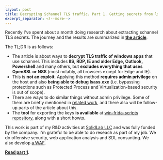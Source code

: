 ```yaml
---
layout: post
title: Decrypting Schannel TLS traffic. Part 1. Getting secrets from lsass
excerpt_separator: <!--more-->
---
```

Recently I've spent about a month doing research about extracting schannel TLS secrets. The journey and the results are summarized in **[the article](/decrypting-schannel-tls-part-1/)**.
<!--more-->
The TL;DR is as follows:

 - The article is about ways to **decrypt TLS traffic of windows apps** that use schannel. This includes **IIS, RDP, IE and older Edge, Outlook, Powershell** and many others, but **excludes everything that uses OpenSSL or NSS** (most notably, all browsers except for Edge and IE). 
 - This is **not an exploit**. Applying this method **requires admin privilege** on the host and also **being able to debug lsass.exe** (i.e. bypassing protections such as Protected Process and Virtualization-based security is out of scope). 
 - There are ways to do similar things without admin privilege. Some of them are briefly mentioned in [related work](#2.-Related-work), and there also will be follow-up parts of the article about this.
 - The **tool** for exporting the keys **is available** at [win-frida-scripts repository](https://github.com/sldlb/win-frida-scripts/tree/master/lsasslkeylog-easy), along with a short howto.

This work is part of my R&D activities at [SolidLab LLC](https://solidlab.ru) and was fully funded by the company. I'm grateful to be able to do reseach as part of my job. We do offensive security, web application analysis and SDL consunting. We also develop [a WAF](https://solidwall.io/).

**[Read part 1](/decrypting-schannel-tls-part-1/)**.
